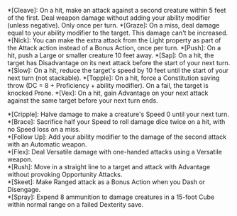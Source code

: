 *[Cleave]: On a hit, make an attack against a second creature within 5 feet of the first. Deal weapon damage without adding your ability modifier (unless negative). Only once per turn.
*[Graze]: On a miss, deal damage equal to your ability modifier to the target. This damage can't be increased.
*[Nick]: You can make the extra attack from the Light property as part of the Attack action instead of a Bonus Action, once per turn.
*[Push]: On a hit, push a Large or smaller creature 10 feet away.
*[Sap]: On a hit, the target has Disadvantage on its next attack before the start of your next turn.
*[Slow]: On a hit, reduce the target's speed by 10 feet until the start of your next turn (not stackable).
*[Topple]: On a hit, force a Constitution saving throw (DC = 8 + Proficiency + ability modifier). On a fail, the target is knocked Prone.
*[Vex]: On a hit, gain Advantage on your next attack against the same target before your next turn ends.

*[Cripple]: Halve damage to make a creature's Speed 0 until your next turn.  
*[Brace]: Sacrifice half your Speed to roll damage dice twice on a hit, with no Speed loss on a miss.  
*[Follow Up]: Add your ability modifier to the damage of the second attack with an Automatic weapon.  
*[Flex]: Deal Versatile damage with one-handed attacks using a Versatile weapon.  
*[Rush]: Move in a straight line to a target and attack with Advantage without provoking Opportunity Attacks.  
*[Skeet]: Make Ranged attack as a Bonus Action when you Dash or Disengage.  
*[Spray]: Expend 8 ammunition to damage creatures in a 15-foot Cube within normal range on a failed Dexterity save.  
